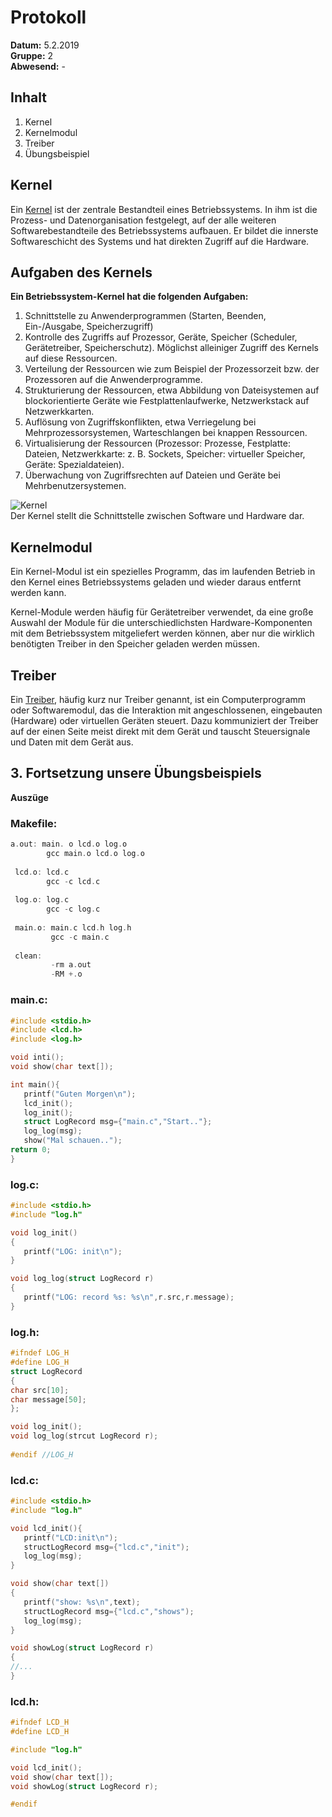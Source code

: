 # Protokoll  
**Datum:** 5.2.2019  
**Gruppe:** 2  
**Abwesend:** -  
  
## Inhalt  
1. Kernel  
1. Kernelmodul  
1. Treiber  
1. Übungsbeispiel  
  
## Kernel  
Ein [Kernel](https://de.wikipedia.org/wiki/Kernel_(Betriebssystem)) ist der zentrale Bestandteil eines Betriebssystems. In ihm ist die Prozess- und Datenorganisation festgelegt, auf der alle weiteren Softwarebestandteile des Betriebssystems aufbauen. Er bildet die innerste Softwareschicht des Systems und hat direkten Zugriff auf die Hardware.  
  
## Aufgaben des Kernels   
**Ein Betriebssystem-Kernel hat die folgenden Aufgaben:**  
  
1. Schnittstelle zu Anwenderprogrammen (Starten, Beenden, Ein-/Ausgabe, Speicherzugriff)  
1. Kontrolle des Zugriffs auf Prozessor, Geräte, Speicher (Scheduler, Gerätetreiber, Speicherschutz). Möglichst alleiniger Zugriff des Kernels auf diese Ressourcen.  
1. Verteilung der Ressourcen wie zum Beispiel der Prozessorzeit bzw. der Prozessoren auf die Anwenderprogramme.  
1. Strukturierung der Ressourcen, etwa Abbildung von Dateisystemen auf blockorientierte Geräte wie Festplattenlaufwerke, Netzwerkstack auf Netzwerkkarten.  
1. Auflösung von Zugriffskonflikten, etwa Verriegelung bei Mehrprozessorsystemen, Warteschlangen bei knappen Ressourcen.
1. Virtualisierung der Ressourcen (Prozessor: Prozesse, Festplatte: Dateien, Netzwerkkarte: z. B. Sockets, Speicher: virtueller Speicher, Geräte: Spezialdateien).  
1. Überwachung von Zugriffsrechten auf Dateien und Geräte bei Mehrbenutzersystemen.  
  
![Kernel](https://upload.wikimedia.org/wikipedia/commons/thumb/8/8f/Kernel_Layout.svg/1200px-Kernel_Layout.svg.png)  
Der Kernel stellt die Schnittstelle zwischen Software und Hardware dar.
  
## Kernelmodul  
Ein Kernel-Modul ist ein spezielles Programm, das im laufenden Betrieb in den Kernel eines Betriebssystems geladen und wieder daraus entfernt werden kann.  
  
Kernel-Module werden häufig für Gerätetreiber verwendet, da eine große Auswahl der Module für die unterschiedlichsten Hardware-Komponenten mit dem Betriebssystem mitgeliefert werden können, aber nur die wirklich benötigten Treiber in den Speicher geladen werden müssen.  
  
## Treiber  
Ein [Treiber](https://de.wikipedia.org/wiki/Ger%C3%A4tetreiber), häufig kurz nur Treiber genannt, ist ein Computerprogramm oder Softwaremodul, das die Interaktion mit angeschlossenen, eingebauten (Hardware) oder virtuellen Geräten steuert. Dazu kommuniziert der Treiber auf der einen Seite meist direkt mit dem Gerät und tauscht Steuersignale und Daten mit dem Gerät aus.  
  
##  3. Fortsetzung unsere Übungsbeispiels  
**Auszüge**  
  ### Makefile:
  ```C
  a.out: main. o lcd.o log.o
          gcc main.o lcd.o log.o
          
   lcd.o: lcd.c
          gcc -c lcd.c
          
   log.o: log.c
          gcc -c log.c
          
   main.o: main.c lcd.h log.h
           gcc -c main.c
           
   clean:
           -rm a.out
           -RM +.o
   ```
   ### main.c:
   ```C
   #include <stdio.h>
   #include <lcd.h>
   #include <log.h>
   
   void inti();
   void show(char text[]);
   
   int main(){
      printf("Guten Morgen\n");
      lcd_init();
      log_init();
      struct LogRecord msg={"main.c","Start.."};
      log_log(msg);
      show("Mal schauen..");
   return 0;
   }
   ```
   ### log.c:
   ```C
   #include <stdio.h>
   #include "log.h"
   
   void log_init()
   {
      printf("LOG: init\n");
   }
   
   void log_log(struct LogRecord r)
   {
      printf("LOG: record %s: %s\n",r.src,r.message);
   }
   ```
   ### log.h:
   ```C
   #ifndef LOG_H
   #define LOG_H
   struct LogRecord
   {
   char src[10];
   char message[50];
   };
   
   void log_init();
   void log_log(strcut LogRecord r);
    
   #endif //LOG_H
   ```
   ### lcd.c:
   ```C
   #include <stdio.h>
   #include "log.h"
   
   void lcd_init(){
      printf("LCD:init\n");
      structLogRecord msg={"lcd.c","init");
      log_log(msg);
   }
   
   void show(char text[])
   {
      printf("show: %s\n",text);
      structLogRecord msg={"lcd.c","shows");
      log_log(msg);
   }
   
   void showLog(struct LogRecord r)
   {
   //...
   }
   ```
   ### lcd.h:
   ```C
  #ifndef LCD_H
  #define LCD_H
  
  #include "log.h"
  
  void lcd_init();
  void show(char text[]);
  void showLog(struct LogRecord r);
  
  #endif
   ```
